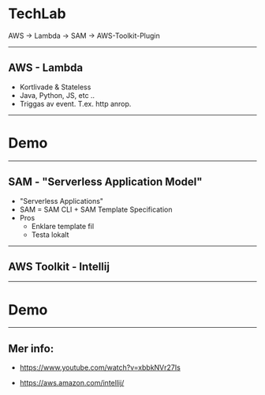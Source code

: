 # TechLab
<!-- .slide: style="text-align: left;"> -->
AWS -> Lambda -> SAM -> AWS-Toolkit-Plugin

---

## AWS - Lambda
<!-- .slide: style="text-align: left;"> -->
- Kortlivade & Stateless <!-- .element: class="fragment" data-fragment-index="1" -->
- Java, Python, JS, etc .. <!-- .element: class="fragment" data-fragment-index="2" -->
- Triggas av event. T.ex. http anrop.<!-- .element: class="fragment" data-fragment-index="3" -->

---

# Demo

---

## SAM - "Serverless Application Model"
<!-- .slide: style="text-align: left;"> -->
- "Serverless Applications" <!-- .element: class="fragment" data-fragment-index="1" -->
- SAM = SAM CLI + SAM Template Specification <!-- .element: class="fragment" data-fragment-index="2" -->
- Pros<!-- .element: class="fragment" data-fragment-index="3" -->
	- Enklare template fil<!-- .element: class="fragment" data-fragment-index="4" -->
	- Testa lokalt<!-- .element: class="fragment" data-fragment-index="5" -->


---

<!-- .slide: style="text-align: center;"> -->
## AWS Toolkit - Intellij



---

# Demo

---

## Mer info:

* https://www.youtube.com/watch?v=xbbkNVr27Is

* https://aws.amazon.com/intellij/






